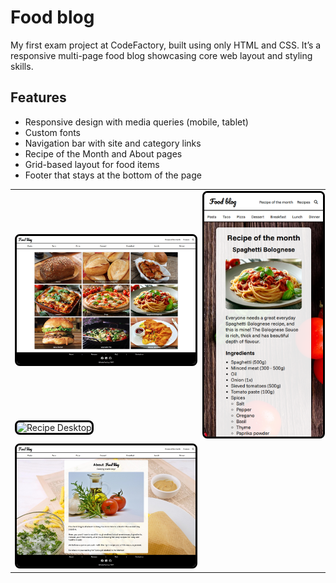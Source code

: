 # Food blog

My first exam project at CodeFactory, built using only HTML and CSS. It’s a responsive multi-page food blog showcasing core web layout and styling skills.

## Features

- Responsive design with media queries (mobile, tablet)
- Custom fonts
- Navigation bar with site and category links
- Recipe of the Month and About pages
- Grid-based layout for food items
- Footer that stays at the bottom of the page

<table>
  <tr>
    <td>
      <img src="./screenshots/index.jpg" alt="Index" width="665px" style="border:3px solid black; border-radius:8px;" />
    </td>
    <td rowspan="2">
      <img src="./screenshots/recipe-of-the-month-mobile.png" alt="Recipe Mobile" width="100%" style="border:3px solid black; border-radius:8px;" />
    </td>
  </tr>
  <tr>
    <td>
      <img src="./screenshots/recipe-of-the-month-desktop.jpg" alt="Recipe Desktop" width="665px" style="border:3px solid black; border-radius:8px;" />
    </td>
  </tr>
  <tr>
    <td>
      <img src="./screenshots/about.jpg" alt="About" width="665px" style="border:3px solid black; border-radius:8px;" />
    </td>
  </tr>
</table>
